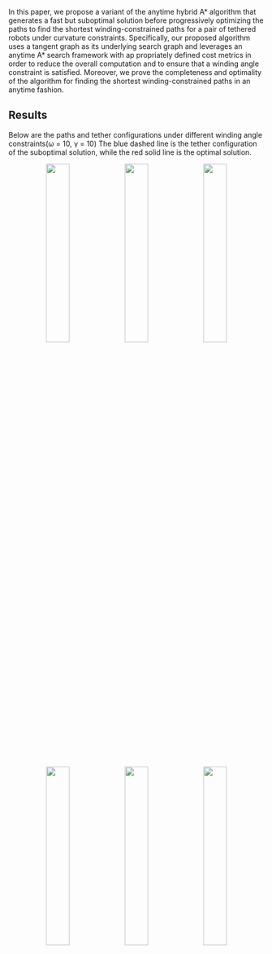 In this paper, we propose a variant of the
anytime hybrid A* algorithm that generates a fast but
suboptimal solution before progressively optimizing
the paths to find the shortest winding-constrained
paths for a pair of tethered robots under curvature
constraints. Specifically, our proposed algorithm uses
a tangent graph as its underlying search graph and
leverages an anytime A* search framework with ap
propriately defined cost metrics in order to reduce
the overall computation and to ensure that a winding
angle constraint is satisfied. Moreover, we prove the
completeness and optimality of the algorithm for
finding the shortest winding-constrained paths in an
anytime fashion. 

## Results
Below are the paths and tether configurations under different winding angle constraints(ω = 10, γ = 10)
The blue dashed line is the tether configuration of the suboptimal solution, while the red solid line is the optimal solution.
<p align="center">
  <img src="WiTAH Astar/0pi.png" width="30%" />
  <img src="WiTAH Astar/1.5pi.png" width="30%" />
  <img src="WiTAH Astar/3pi.png" width="30%" />
</p>
<p align="center">
  <img src="WiTAH Astar/1pi.png" width="30%" />
  <img src="WiTAH Astar/2pi.png" width="30%" />
  <img src="WiTAH Astar/4pi.png" width="30%" />
</p>
